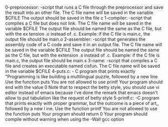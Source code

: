 0-preprocessor:				-script that runs a C file through the preprocessor and save the result into an						other file.
						The C file name will be saved in the variable $CFILE
						The output should be saved in the file c
1-compiler:				-script that compiles a C file but does not link.
						The C file name will be saved in the variable $CFILE
						The output file should be named the same as the C file, but with the ex											tension .o instead of .c.
						Example: if the C file is main.c, the output file should be main.o
2-assembler:				-script that generates the assembly code of a C code and save it in an output file.
						The C file name will be saved in the variable $CFILE
						The output file should be named the same as the C file, but with the extension .s instead of .c.
						Example: if the C file is main.c, the output file should be main.s
3-name:					-script that compiles a C file and creates an executable named cisfun.
						The C file name will be saved in the variable $CFILE
4-puts.c:				- C program that prints exactly "Programming is like building a multilingual puzzle, followed by a new line
					  Use the function puts
					  You are not allowed to use printf
					  Your program should end with the value 0
					  Note that to respect the betty style, you should use vi editor instead of emacs because i've done the 
					  remark that emacs doesn't allow to put tabulation like the request of betty style
5-printf.c:				-C program that prints exactly with proper grammar, but the outcome is a piece of art,, followed by a new l							ine.
					   Use the function printf
					   You are not allowed to use the function puts
					   Your program should return 0
					   Your program should compile without warning when using the -Wall gcc option